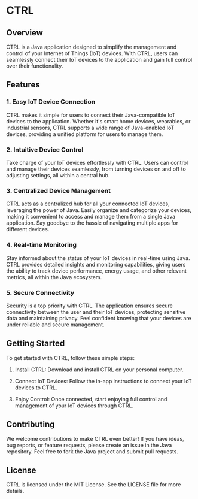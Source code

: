 # CTRL 
## Overview
CTRL is a Java application designed to simplify the management and control of your Internet of Things (IoT) devices. With CTRL, users can seamlessly connect their IoT devices to the application and gain full control over their functionality.

## Features
### 1. Easy IoT Device Connection
CTRL makes it simple for users to connect their Java-compatible IoT devices to the application. Whether it's smart home devices, wearables, or industrial sensors, CTRL supports a wide range of Java-enabled IoT devices, providing a unified platform for users to manage them.

### 2. Intuitive Device Control
Take charge of your IoT devices effortlessly with CTRL. Users can control and manage their devices seamlessly, from turning devices on and off to adjusting settings, all within a central hub.

### 3. Centralized Device Management
CTRL acts as a centralized hub for all your connected IoT devices, leveraging the power of Java. Easily organize and categorize your devices, making it convenient to access and manage them from a single Java application. Say goodbye to the hassle of navigating multiple apps for different devices.

### 4. Real-time Monitoring
Stay informed about the status of your IoT devices in real-time using Java. CTRL provides detailed insights and monitoring capabilities, giving users the ability to track device performance, energy usage, and other relevant metrics, all within the Java ecosystem.

### 5. Secure Connectivity
Security is a top priority with CTRL. The application ensures secure connectivity between the user and their IoT devices, protecting sensitive data and maintaining privacy. Feel confident knowing that your devices are under reliable and secure management.

## Getting Started
To get started with CTRL, follow these simple steps:

1. Install CTRL: Download and install CTRL on your personal computer.

2. Connect IoT Devices: Follow the in-app instructions to connect your IoT devices to CTRL.

3. Enjoy Control: Once connected, start enjoying full control and management of your IoT devices through CTRL.

## Contributing
We welcome contributions to make CTRL even better! If you have ideas, bug reports, or feature requests, please create an issue in the Java repository. Feel free to fork the Java project and submit pull requests.

## License
CTRL is licensed under the MIT License. See the LICENSE file for more details.
